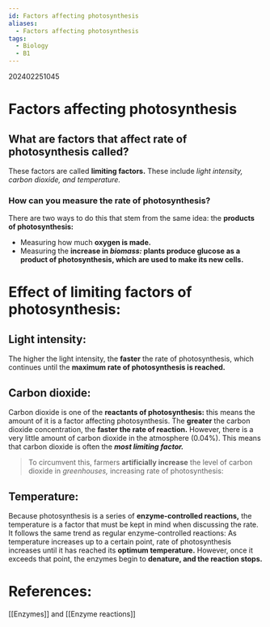 ```yaml
---
id: Factors affecting photosynthesis
aliases:
  - Factors affecting photosynthesis
tags:
  - Biology
  - B1
---
```


202402251045

# Factors affecting photosynthesis

## What are factors that affect rate of photosynthesis called?

These factors are called **limiting factors.** These include *light intensity, carbon dioxide, and temperature.* 

### How can you measure the rate of photosynthesis?

There are two ways to do this that stem from the same idea: the **products of photosynthesis:** 

- Measuring how much **oxygen is made.** 
- Measuring the **increase in *biomass:* plants produce glucose as a product of photosynthesis, which are used to make its new cells.**

# Effect of limiting factors of photosynthesis:

## Light intensity:

The higher the light intensity, the **faster** the rate of photosynthesis, which continues until the **maximum rate of photosynthesis is reached.** 

## Carbon dioxide:

Carbon dioxide is one of the **reactants of photosynthesis:** this means the amount of it is a factor affecting photosynthesis. The **greater** the carbon dioxide concentration, the **faster the rate of reaction.** However, there is a very little amount of carbon dioxide in the atmosphere (0.04%). This means that carbon dioxide is often the ***most limiting factor.*** 

> To circumvent this, farmers **artificially increase** the level of carbon dioxide in *greenhouses,* increasing rate of photosynthesis:

## Temperature:

Because photosynthesis is a series of **enzyme-controlled reactions,** the temperature is a factor that must be kept in mind when discussing the rate. It follows the same trend as regular enzyme-controlled reactions: As temperature increases up to a certain point, rate of photosynthesis increases until it has reached its **optimum temperature.** However, once it exceeds that point, the enzymes begin to **denature, and the reaction stops.** 

# **References:** 
[[Enzymes]] and [[Enzyme reactions]]
